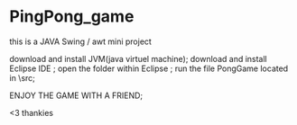 # PingPong_game
this is a JAVA Swing / awt mini project

download and install JVM(java virtuel machine);
download and install Eclipse IDE ;
open the folder within Eclipse ;
run the file PongGame located in \src;

ENJOY THE GAME WITH A FRIEND;

<3 thankies


